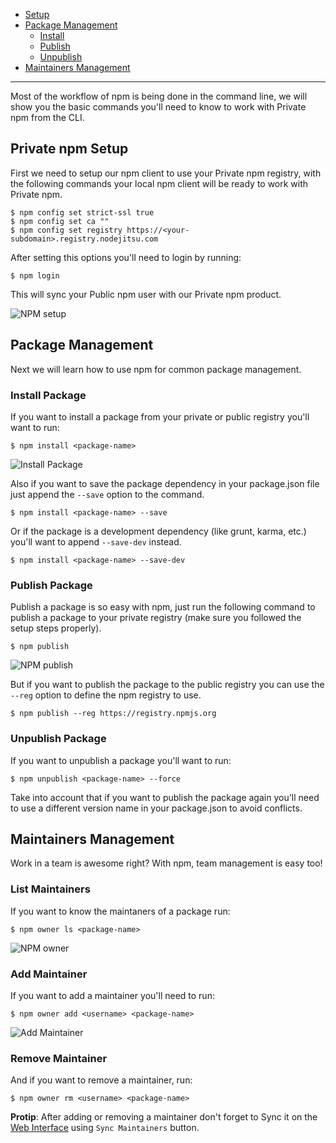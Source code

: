 * [Setup](#)
* [Package Management](#package-management)
	* [Install](#install-package)
	* [Publish](#publish-package)
	* [Unpublish](#unpublish-package)
* [Maintainers Management](#maintainers-management)

<hr>

Most of the workflow of npm is being done in the command line, we will show you the basic commands you'll need to know to work with Private npm from the CLI.


## Private npm Setup

First we need to setup our npm client to use your Private npm registry, with the following commands your local npm client will be ready to work with Private npm.

```
$ npm config set strict-ssl true
$ npm config set ca ""
$ npm config set registry https://<your-subdomain>.registry.nodejitsu.com
```
After setting this options you'll need to login by running:

```
$ npm login
```

This will sync your Public npm user with our Private npm product.

![NPM setup](https://versions.nodejitsu.com/id:handbook/resources/npm/npm_setup.png)

## Package Management

Next we will learn how to use npm for common package management.

### Install Package

If you want to install a package from your private or public registry you'll want to run:

```
$ npm install <package-name>
```

![Install Package](https://versions.nodejitsu.com/id:handbook/resources/npm/npm_install.gif)


Also if you want to save the package dependency in your package.json file just append the `--save` option to the command.
```
$ npm install <package-name> --save
```

Or if the package is a development dependency (like grunt, karma, etc.) you'll want to append `--save-dev` instead.

```
$ npm install <package-name> --save-dev
```

### Publish Package
Publish a package is so easy with npm, just run the following command to publish a package to your private registry (make sure you followed the setup steps properly).

```
$ npm publish
```

![NPM publish](https://versions.nodejitsu.com/id:handbook/resources/npm/npm_publish.gif)

But if you want to publish the package to the public registry you can use the `--reg` option to define the npm registry to use.

```
$ npm publish --reg https://registry.npmjs.org
```

### Unpublish Package

If you want to unpublish a package you'll want to run:

```
$ npm unpublish <package-name> --force
```

Take into account that if you want to publish the package again you'll need to use a different version name in your package.json to avoid conflicts.

## Maintainers Management

Work in a team is awesome right? With npm, team management is easy too!

### List Maintainers

If you want to know the maintaners of a package run:

```
$ npm owner ls <package-name>
```

![NPM owner](https://versions.nodejitsu.com/id:handbook/resources/npm/npm_owner_ls.gif)

### Add Maintainer

If you want to add a maintainer you'll need to run:

```
$ npm owner add <username> <package-name>
```

![Add Maintainer](https://versions.nodejitsu.com/id:handbook/resources/npm/npm_owner_add.gif)


### Remove Maintainer

And if you want to remove a maintainer, run:

```
$ npm owner rm <username> <package-name>
```

**Protip**: After adding or removing a maintainer don't forget to Sync it on the [Web Interface](web#sync-maintainers) using `Sync Maintainers` button.


[meta:title]: <> (Command Line Interface)
